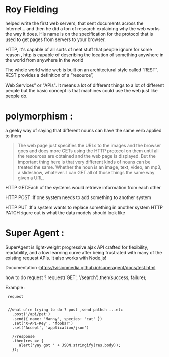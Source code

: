 # Roy Fielding


helped write the first web servers, that sent documents across the Internet… and then he did a ton of research explaining why the web works the way it does. His name is on the specification for the protocol that is used to get pages from servers to your browser.


 HTTP, it's capable of all sorts of neat stuff that people ignore for some reason , http  is capable of describing the location of something anywhere in the world from anywhere in the world


 The whole world wide web is built on an architectural style called “REST”. REST provides a definition of a “resource”,



 Web Services” or "APIs". It means a lot of different things to a lot of different people but the basic concept is that machines could use the web just like people do.


 # polymorphism :
 a geeky way of saying that different nouns can have the same verb applied to them


 >The web page just specifies the URLs to the images and the browser goes and does more GETs using the HTTP protocol on them until all the resources are obtained and the web page is displayed. But the important thing here is that very different kinds of nouns can be treated the same. Whether the noun is an image, text, video, an mp3, a slideshow, whatever. I can GET all of those things the same way given a URL.

HTTP GET:Each of the systems would retrieve information from each other

 HTTP POST :If one system needs to add something to another system

HTTP PUT :If a system wants to replace something in another system
 HTTP PATCH :igure out is what the data models should look like
 
  


# Super Agent :
SuperAgent is light-weight progressive ajax API crafted for flexibility, readability, and a low learning curve after being frustrated with many of the existing request APIs. It also works with Node.js!



Documentation :https://visionmedia.github.io/superagent/docs/test.html

how to do request ?
request('GET', '/search').then(success, failure);


Example :
```
 request


 //what u're trying to do ? post ,send pathch ...etc 
   .post('/api/pet')
   .send({ name: 'Manny', species: 'cat' })
   .set('X-API-Key', 'foobar')
   .set('Accept', 'application/json')

   //response 
   .then(res => {
      alert('yay got ' + JSON.stringify(res.body));
   });
   ```